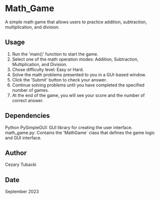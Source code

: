 # Math_Game

A simple math game that allows users to practice addition, subtraction, multiplication, and division.

## Usage
1. Run the 'main()' function to start the game.
2. Select one of the math operation modes: Addition, Subtraction, Multiplication, and Division.
3. Chose difficulty level: Easy or Hard.
4. Solve the math problems presented to you in a GUI-based window.
5. Click the 'Submit' button to check your answer.
6. Continue solving problems until you have completed the specified number of games.
7. At the end of the game, you will see your score and the number of correct answer.

## Dependencies
Python
PySimpleGUI: GUI library for creating the user interface.
math_game.py: Contains the 'MathGame` class that defines the game logic and GUI interface.

## Author
Cezary Tubacki
## Date
September 2023

